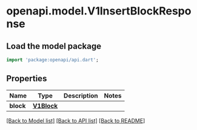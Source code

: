 # openapi.model.V1InsertBlockResponse

## Load the model package
```dart
import 'package:openapi/api.dart';
```

## Properties
Name | Type | Description | Notes
------------ | ------------- | ------------- | -------------
**block** | [**V1Block**](V1Block.md) |  | 

[[Back to Model list]](../README.md#documentation-for-models) [[Back to API list]](../README.md#documentation-for-api-endpoints) [[Back to README]](../README.md)



